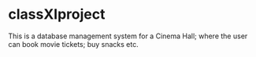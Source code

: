 # classXIproject
This is a database management system for a Cinema Hall; where the user can book movie tickets; buy snacks etc.
